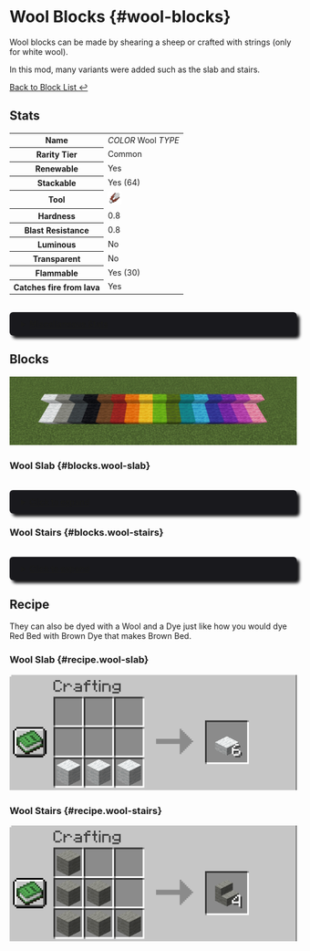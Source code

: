 # Wool Blocks {#wool-blocks}

Wool blocks can be made by shearing a sheep or crafted with strings (only for white wool).

In this mod, many variants were added such as the slab and stairs.

[Back to Block List ↩️](./)

## Stats
<table>
    <tr>
        <th>Name</th>
        <td><i>COLOR</i> Wool <i>TYPE</i></td>
    </tr>
    <tr>
        <th>Rarity Tier</th>
        <td>Common</td>
    </tr>
    <tr>
        <th>Renewable</th>
        <td>Yes</td>
    </tr>
    <tr>
        <th>Stackable</th>
        <td>Yes (64)</td>
    </tr>
    <tr>
        <th>Tool</th>
        <td><img alt="Shears" src="../../assets/icons/item/shears.png" width=24px; height=24px;></td>
    </tr>
    <tr>
        <th>Hardness</th>
        <td>0.8</td>
    </tr>
    <tr>
        <th>Blast Resistance</th>
        <td>0.8</td>
    </tr>
    <tr>
        <th>Luminous</th>
        <td>No</td>
    </tr>
    <tr>
        <th>Transparent</th>
        <td>No</td>
    </tr>
    <tr>
        <th>Flammable</th>
        <td>Yes (30)</td>
    </tr>
    <tr>
        <th>Catches fire from lava</th>
        <td>Yes</td>
    </tr>
</table>
<br/>
<details style="background-color:#19191d; box-shadow:5px 5px 5px #141416; border-radius:6px; padding:2px 15px;">
<summary style="text-decoration:underline; margin:10px 5px; cursor:pointer; border-radius:8px;"><b>Miscellaneous Stats</b></summary>
<table>
    <tr>
        <th>Translation Key</th>
        <td><code>block.bns.<i>COLOR</i>_wool_<i>TYPE</i></code></td>
    </tr>
    <tr>
        <th>Components (a.k.a. NBTs)</th>
        <td><code>nil</code></td>
    </tr>
</table>
</details>

## Blocks
<img src="../../assets/images/wool_blocks.png" alt="Wool Blocks" style="width:100%; height:120px; object-fit:cover; object-position: 0% 46.25%;">

### Wool Slab {#blocks.wool-slab}
<br/>
<details style="background-color:#19191d; box-shadow:5px 5px 5px #141416; border-radius:6px; padding:2px 15px;">
<summary style="text-decoration:underline; margin:10px 5px; cursor:pointer; border-radius:8px;"><b>Click to expand</b></summary>
<ul style="margin:20px">
<li>White Wool Slab</li>
<li>Light Gray Wool Slab</li>
<li>Gray Wool Slab</li>
<li>Black Wool Slab</li>
<li>Brown Wool Slab</li>
<li>Red Wool Slab</li>
<li>Orange Wool Slab</li>
<li>Yellow Wool Slab</li>
<li>Lime Wool Slab</li>
<li>Green Wool Slab</li>
<li>Cyan Wool Slab</li>
<li>Light Blue Wool Slab</li>
<li>Blue Wool Slab</li>
<li>Purple Wool Slab</li>
<li>Magenta Wool Slab</li>
<li>Pink Wool Slab</li>
</ul>
</details>

### Wool Stairs {#blocks.wool-stairs}
<br/>
<details style="background-color:#19191d; box-shadow:5px 5px 5px #141416; border-radius:6px; padding:2px 15px;">
<summary style="text-decoration:underline; margin:10px 5px; cursor:pointer; border-radius:8px;"><b>Click to expand</b></summary>
<ul style="margin:20px">
<li>White Wool Stairs</li>
<li>Light Gray Wool Stairs</li>
<li>Gray Wool Stairs</li>
<li>Black Wool Stairs</li>
<li>Brown Wool Stairs</li>
<li>Red Wool Stairs</li>
<li>Orange Wool Stairs</li>
<li>Yellow Wool Stairs</li>
<li>Lime Wool Stairs</li>
<li>Green Wool Stairs</li>
<li>Cyan Wool Stairs</li>
<li>Light Blue Wool Stairs</li>
<li>Blue Wool Stairs</li>
<li>Purple Wool Stairs</li>
<li>Magenta Wool Stairs</li>
<li>Pink Wool Stairs</li>
</ul>
</details>

## Recipe
They can also be dyed with a Wool and a Dye just like how you would dye Red Bed with Brown Dye that makes Brown Bed.
### Wool Slab {#recipe.wool-slab}
![Wool Slab Recipe](../../assets/images/wool_slab_recipe.png)

### Wool Stairs {#recipe.wool-stairs}
![Wool Stairs Recipe](../../assets/images/wool_stairs_recipe.png)